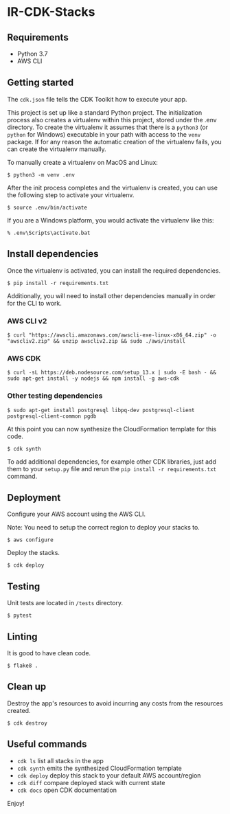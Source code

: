 
# IR-CDK-Stacks

## Requirements

- Python 3.7
- AWS CLI

##  Getting started

The `cdk.json` file tells the CDK Toolkit how to execute your app.

This project is set up like a standard Python project.  The initialization
process also creates a virtualenv within this project, stored under the .env
directory.  To create the virtualenv it assumes that there is a `python3`
(or `python` for Windows) executable in your path with access to the `venv`
package. If for any reason the automatic creation of the virtualenv fails,
you can create the virtualenv manually.

To manually create a virtualenv on MacOS and Linux:

```
$ python3 -m venv .env
```

After the init process completes and the virtualenv is created, you can use the following
step to activate your virtualenv.

```
$ source .env/bin/activate
```

If you are a Windows platform, you would activate the virtualenv like this:

```
% .env\Scripts\activate.bat
```


## Install dependencies

Once the virtualenv is activated, you can install the required dependencies.

```
$ pip install -r requirements.txt
```

Additionally, you will need to install other dependencies manually in order for the CLI to work.

### AWS CLI v2

```
$ curl "https://awscli.amazonaws.com/awscli-exe-linux-x86_64.zip" -o "awscliv2.zip" && unzip awscliv2.zip && sudo ./aws/install
```

### AWS CDK

```
$ curl -sL https://deb.nodesource.com/setup_13.x | sudo -E bash - && sudo apt-get install -y nodejs && npm install -g aws-cdk
```

### Other testing dependencies

```
$ sudo apt-get install postgresql libpq-dev postgresql-client postgresql-client-common pgdb
```

At this point you can now synthesize the CloudFormation template for this code.

```
$ cdk synth
```

To add additional dependencies, for example other CDK libraries, just add
them to your `setup.py` file and rerun the `pip install -r requirements.txt`
command.

## Deployment

Configure your AWS account using the AWS CLI.

Note: You need to setup the correct region to deploy your stacks to.

```
$ aws configure
```

Deploy the stacks.

```
$ cdk deploy
```

## Testing

Unit tests are located in `/tests` directory.

```
$ pytest
```

## Linting

It is good to have clean code.

```
$ flake8 .
```

## Clean up

Destroy the app's resources to avoid incurring any costs from the resources created.

```
$ cdk destroy
```

## Useful commands

 * `cdk ls`          list all stacks in the app
 * `cdk synth`       emits the synthesized CloudFormation template
 * `cdk deploy`      deploy this stack to your default AWS account/region
 * `cdk diff`        compare deployed stack with current state
 * `cdk docs`        open CDK documentation

Enjoy!
